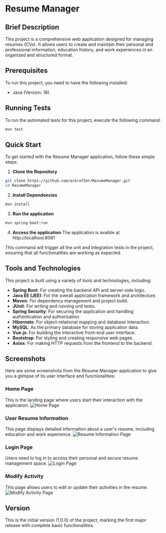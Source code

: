 # Resume Manager

## Brief Description

This project is a comprehensive web application designed for managing resumes (CVs). It allows users to create and maintain their personal and professional information, education history, and work experiences in an organized and structured format.

## Prerequisites

To run this project, you need to have the following installed:

- Java (Version: 18)

## Running Tests

To run the automated tests for this project, execute the following command:
```bash
mvn test
```


## Quick Start

To get started with the Resume Manager application, follow these simple steps:

1. **Clone the Repository**
```bash
git clone https://github.com/achrafZer/ResumeManager.git
cd ResumeManager
```
2. **Install Dependencies**
```bash
mvn install
```

3. **Run the application**
```bash
mvn spring-boot:run
```

4. **Access the application**
The application is avaible at http://localhost:8081


This command will trigger all the unit and integration tests in the project, ensuring that all functionalities are working as expected.

## Tools and Technologies

This project is built using a variety of tools and technologies, including:

- **Spring Boot**: For creating the backend API and server-side logic.
- **Java EE (JEE)**: For the overall application framework and architecture.
- **Maven**: For dependency management and project build.
- **JUnit**: For writing and running unit tests.
- **Spring Security**: For securing the application and handling authentication and authorization.
- **Hibernate**: For object-relational mapping and database interaction.
- **MySQL**: As the primary database for storing application data.
- **Vue.js**: For building the interactive front-end user interface.
- **Bootstrap**: For styling and creating responsive web pages.
- **Axios**: For making HTTP requests from the frontend to the backend.

## Screenshots

Here are some screenshots from the Resume Manager application to give you a glimpse of its user interface and functionalities:

### Home Page
This is the landing page where users start their interaction with the application.
![Home Page](./screenshots/home.png)

### User Resume Information
This page displays detailed information about a user's resume, including education and work experience.
![Resume Information Page](./screenshots/user_details.png)

### Login Page
Users need to log in to access their personal and secure resume management space.
![Login Page](./screenshots/login.png)

### Modify Activity
This page allows users to edit or update their activities in the resume.
![Modify Activity Page](./screenshots/edit_activity.png)


## Version

This is the initial version (1.0.0) of the project, marking the first major release with complete basic functionalities.

